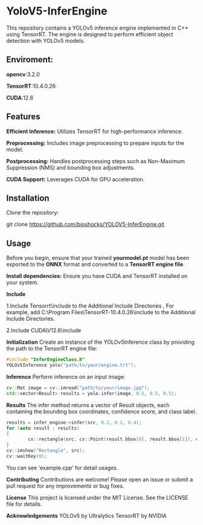 # YoloV5-InferEngine
This repository contains a YOLOv5 inference engine implemented in C++ using TensorRT. The engine is designed to perform efficient object detection with YOLOv5 models.

## **Enviroment:**
**opencv**:3.2.0

**TensorRT**:10.4.0.26

**CUDA**:12.6



## Features
**Efficient Inference:** Utilizes TensorRT for high-performance inference.

**Preprocessing:** Includes image preprocessing to prepare inputs for the model.

**Postprocessing:** Handles postprocessing steps such as Non-Maximum Suppression (NMS) and bounding box adjustments.

**CUDA Support:** Leverages CUDA for GPU acceleration.

## Installation
Clone the repository:

git clone https://github.com/bioshocks/YOLOV5-InferEngine.git




## Usage
Before you begin, ensure that your trained **yourmodel.pt** model has been exported to the **ONNX** format and converted to a **TensorRT engine file**.

**Install dependencies:** Ensure you have CUDA and TensorRT installed on your system.

**Include**


1.Include Tensorrt\include to the Additional Include Directories , For example, add C:\Program Files\TensorRT-10.4.0.26\include to the Additional Include Directories.

2.Include CUDA\V12.6\include

**Initialization**
Create an instance of the YOLOv5Inference class by providing the path to the TensorRT engine file:

```cpp
#include "InferEngineClass.h"
YOLOv5Inference yolo("path/to/your/engine.trt");
```

**Inference**
Perform inference on an input image:

```cpp
cv::Mat image = cv::imread("path/to/your/image.jpg");
std::vector<Result> results = yolo.infer(image, 0.5, 0.5, 0.5);
```

**Results**
The infer method returns a vector of Result objects, each containing the bounding box coordinates, confidence score, and class label.

```cpp
results = infer_engine->infer(src, 0.1, 0.1, 0.4);
for (auto result : results)
{	
        cv::rectangle(src, cv::Point(result.bbox[0], result.bbox[1]), cv::Point(result.bbox[2], result.bbox[3]), cv::Scalar(0, 0, 255), 1);
}
cv::imshow("Rectangle", src);
cv::waitKey(0);
```
You can see 'example.cpp' for detail usages.

**Contributing**
Contributions are welcome! Please open an issue or submit a pull request for any improvements or bug fixes.

**License**
This project is licensed under the MIT License. See the LICENSE file for details.

**Acknowledgements**
YOLOv5 by Ultralytics
TensorRT by NVIDIA
